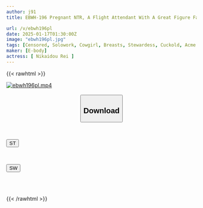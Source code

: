 ```yaml
---
author: j91
title: EBWH-196 Pregnant NTR, A Flight Attendant With A Great Figure Falls Into A Drug-induced Sex Relationship With A Veteran Pilot. It's Her Dangerous Day, But She Has The Same Blood Type As Her Husband, So She Has An Affair And Creampies Him Until She Runs Out Of Sexual Desire. Rei Nikaido

url: /v/ebwh196pl
date: 2025-01-17T01:30:00Z
image: "ebwh196pl.jpg"
tags: [Censored, Solowork, Cowgirl, Breasts, Stewardess, Cuckold, Acme · Orgasm	]
maker: [E-body]
actress: [ Nikaidou Rei ]
---
```



{{< rawhtml >}}

<div class="video" data-videoid="D2wXg3zYXoTwwL">
    <a href="javascript:;">
        <img src="/v/ebwh196pl/ebwh196pl.jpg" width="WIDTH" height="HEIGHT" alt="ebwh196pl.mp4" loading="lazy">
    </a>
</div>

<script type="text/javascript" src="https://j91.asia/asset/on-demand-st.js"></script>

<br>
  <link rel="stylesheet" href="https://j91.asia/asset/bs5.css">
  
  <center>
  <button class="btn btn-primary" type="button" data-bs-toggle="collapse" data-bs-target=".multi-collapse" aria-expanded="false" aria-controls="multiCollapseExample1 multiCollapseExample2"><h2>Download</h2></button></center>
</p>
<div class="row">
  <div class="col">
    <div class="collapse multi-collapse" id="multiCollapseExample1">
      <div class="card card-body">
	      	      <br>
<div class="buttons">  
<p><a href="/v/ebwh196pl/st.html" target="_blank"><button class="btn-hover color-3"><i class="fa fa-download"></i> ST</button></a></p></div>
    </div>
  </div>
</div>
  <div class="col">
    <div class="collapse multi-collapse" id="multiCollapseExample2">
      <div class="card card-body">
	      <br>
<div class="buttons">
<p><a href="/v/ebwh196pl/sw.html" target="_blank"><button class="btn-hover color-2"><i class="fa fa-download"></i> SW</button></a></p></div>
<br><br>
      </div>
    </div>
  </div>
</div>

{{< /rawhtml >}}
